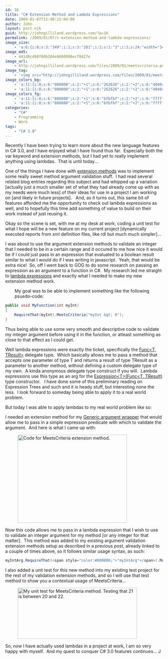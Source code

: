 ```yaml
---
id: 16
title: "C# Extension Method and Lambda Expressions"
date: 2009-01-07T15:40:22-04:00
author: John
layout: post.njk
guid: http://johngilliland.wordpress.com/?p=16
permalink: /2009/01/07/c-extension-method-and-lambda-expressions/
image_size:
    - 'a:6:{i:0;s:3:"349";i:1;s:3:"281";i:2;s:1:"3";i:3;s:24:"width="349" height="281"";s:4:"bits";s:1:"8";s:4:"mime";s:9:"image/png";}'
image_md5:
    - d41d8cd98f00b204e9800998ecf8427e
image_url:
    - http://johngilliland.wordpress.com/files/2009/01/meetscriteria.png
image_tag:
    - '<img src="http://johngilliland.wordpress.com/files/2009/01/meetscriteria.png?w=560" class="size-full wp-image-25 " title="Code for MeetsCriteria extension method."   alt="Code for MeetsCriteria extension method."    />'
image_colors_bg:
    - 'a:11:{i:0;s:6:"000000";s:2:"+1";s:6:"262626";s:2:"+2";s:6:"404040";s:2:"+3";s:6:"808080";s:2:"+4";s:6:"bfbfbf";s:2:"+5";s:6:"e6e6e6";i:-1;s:6:"000000";i:-2;s:6:"000000";i:-3;s:6:"000000";i:-4;s:6:"000000";i:-5;s:6:"000000";}'
    - 'a:11:{i:0;s:6:"000000";s:2:"+1";s:6:"262626";s:2:"+2";s:6:"404040";s:2:"+3";s:6:"808080";s:2:"+4";s:6:"bfbfbf";s:2:"+5";s:6:"e6e6e6";i:-1;s:6:"000000";i:-2;s:6:"000000";i:-3;s:6:"000000";i:-4;s:6:"000000";i:-5;s:6:"000000";}'
image_colors_fg:
    - 'a:11:{i:0;s:6:"808080";s:2:"+1";s:6:"bfbfbf";s:2:"+2";s:6:"ffffff";s:2:"+3";s:6:"000000";s:2:"+4";s:6:"000000";s:2:"+5";s:6:"000000";i:-1;s:6:"808080";i:-2;s:6:"808080";i:-3;s:6:"808080";i:-4;s:6:"808080";i:-5;s:6:"808080";}'
    - 'a:11:{i:0;s:6:"808080";s:2:"+1";s:6:"bfbfbf";s:2:"+2";s:6:"ffffff";s:2:"+3";s:6:"000000";s:2:"+4";s:6:"000000";s:2:"+5";s:6:"000000";i:-1;s:6:"808080";i:-2;s:6:"808080";i:-3;s:6:"808080";i:-4;s:6:"808080";i:-5;s:6:"808080";}'
categories:
    - "C#"
    - Programming
    - Work
tags:
    - "C# 3.0"
---
```


Recently I have been trying to learn more about the new language features in C# 3.0, and I have enjoyed what I have found thus far.  Especially both the var keyword and extension methods, but I had yet to really implement anything using lambdas.  That is until today...

One of the things I have done with <a title="Argument Validation using C# Extension Methods" href="http://johngilliland.wordpress.com/2009/01/07/argument-validation-using-c-30-extension-methods/">extension methods</a> was to implement some really sweet method argument validation stuff.  I had read several related blog entries regarding this subject and had whipped up a variation [actually just a much smaller set of what they had already come up with as my needs were much less] of their ideas for use in a project I am working on [and likely in future projects].   And, as it turns out, this same bit of features afforded me the opportunity to check out lambda expressions as well, and to hopefully this time add something of value to build on their work instead of just reusing it.

Okay so the scene is set, with me at my desk at work, coding a unit test for what I hope will be a new feature on my current project [dynamically executed reports from xml definition files, like rdl but much much simpler]...

I was about to use the argument extension methods to validate an integer that I needed to be in a certain range and it occured to me how nice it would be if I could just pass in an expression that evaluated to a boolean result similar to what I would do if I was writing in javascript.  Yeah, that would be extra nice!  So, off I went back to GOG to do some research on passing an expression as an argument to a function in C#.  My research led me straight to <a title="Lambda Expressions, new C# 3.0 Feature" href="http://weblogs.asp.net/scottgu/archive/2007/04/08/new-orcas-language-feature-lambda-expressions.aspx">lambda expressions</a> and exactly what I needed to make my new extension method work.

<p style="padding-left:30px;">My goal was to be able to implement something like the following psuedo-code:</p>

```cs
public void MyFunction(int myInt)
{
    RequireThat(myInt).MeetsCriteria("myInt &gt; 0");
}
```

Thus being able to use some very smooth and descriptive code to validate my integer argument before using it in the function, or atleast something as close to that effect as I could get.

Well lambda expressions were exactly the ticket, specifically the <a title="MSDN Reference for Func&lt;T, TResult&gt; delegate type." href="http://msdn.microsoft.com/en-us/library/bb549151.aspx">Func&lt;T, TResult&gt;</a> delegate type.  Which basically allows me to pass a method that accepts one parameter of type T and returns a result of type TResult as a parameter to another method, without defining a custom delegate type of my own.  A kinda anonymous delegate type construct if you will.  Lambda expressions use this type as an arg for the <a title="Code Project Article on Expressions" href="http://www.codeproject.com/KB/linq/Expressions.aspx">Expression&lt;T&gt;(Func&lt;T, TResult)</a> type constructor.   I have done some of this preliminary reading on Expression Trees and such and it is heady stuff, but interesting none the less.  I look forward to someday being able to apply it to a real world problem.

But today I was able to apply lambdas to my real world problem like so:

I needed an extension method for my <a title="Argument validation with extension methods." href="http://johngilliland.wordpress.com/2009/01/07/argument-validation-using-c-30-extension-methods/">Generic argument wrapper</a> that would allow me to pass in a simple expression predicate with which to validate the argument.  And here is what I came up with:

<figure><img class="size-full wp-image-25 " title="Code for MeetsCriteria extension method." src="/assets/images/meetscriteria.png" alt="Code for MeetsCriteria extension method." width="349" height="281" /></figure>

Now this code allows me to pass in a lambda expression that I wish to use to validate an integer argument for my method [or any integer for that matter].  This method was added to my existing argument validation extension methods setup as described in a previous post, already linked to a couple of times above, so it follows similar usage syntax, as such:

```cs
myIntArg.RequireThat(<span style="color:#800000;">"myIntArg"</span>).MeetsCriteria(...);
```

I also added a unit test for this new method into my existing test project for the rest of my validation extension methods, and so I will use that test method to show you a contextual usage of MeetsCriteria...

<figure><img class="size-full wp-image-26" title="meetscriteria.test.png" src="/assets/images/meetscriteriatest.png" alt="My unit test for MeetsCriteria method.  Testing that 21 is between 20 and 22." width="381" height="163" /></figure>

So, now I have actually used lambdas in a project at work, I am so very happy with myself.  And my quest to conquer C# 3.0 features continues... J
